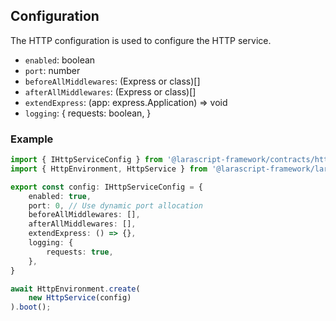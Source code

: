 ## Configuration

The HTTP configuration is used to configure the HTTP service.

- `enabled`: boolean
- `port`: number
- `beforeAllMiddlewares`: (Express or class)[]
- `afterAllMiddlewares`: (Express or class)[]
- `extendExpress`: (app: express.Application) => void
- `logging`: {
    requests: boolean,
}

### Example

```ts
import { IHttpServiceConfig } from '@larascript-framework/contracts/http';
import { HttpEnvironment, HttpService } from '@larascript-framework/larascript-http';

export const config: IHttpServiceConfig = {
    enabled: true,
    port: 0, // Use dynamic port allocation
    beforeAllMiddlewares: [],
    afterAllMiddlewares: [],
    extendExpress: () => {},
    logging: {
        requests: true,
    },
}

await HttpEnvironment.create(
    new HttpService(config)
).boot();
```


